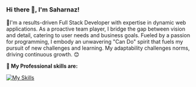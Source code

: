 ### Hi there 👋, I'm Saharnaz! 

<p>
🌱I'm a results-driven Full Stack Developer with expertise in dynamic web applications. As a proactive team player, I bridge the gap between vision and detail, catering to user needs and business goals. Fueled by a passion for programming, I embody an unwavering "Can Do" spirit that fuels my pursuit of new challenges and learning. My adaptability challenges norms, driving continuous growth. 😊 
 </p>

 <strong>
  🔭  My Professional skills are:
  </strong>

<p align="center"> 
 
[![My Skills](https://skillicons.dev/icons?i=js,html,css,bootstrap,nodejs,express,react,redux,mongodb,java)](https://skillicons.dev)
  
</p>

